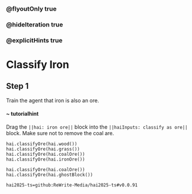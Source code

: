 ### @flyoutOnly true
### @hideIteration true
### @explicitHints true

# Classify Iron

## Step 1
Train the agent that iron is also an ore.

#### ~ tutorialhint 
Drag the ``||hai: iron ore||`` block into the ``||haiInputs: classify as ore||`` block. Make sure not to remove the coal are.

```ghost
hai.classifyOre(hai.wood())
hai.classifyOre(hai.grass())
hai.classifyOre(hai.coalOre())
hai.classifyOre(hai.ironOre())
```
```template
hai.classifyOre(hai.coalOre())
hai.classifyOre(hai.ghostBlock())
```
```package
hai2025-ts=github:ReWrite-Media/hai2025-ts#v0.0.91
```
